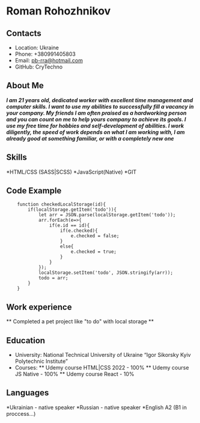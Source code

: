 # Roman Rohozhnikov
## Contacts
* Location: Ukraine
* Phone: +380991405803
* Email: pb-rra@hotmail.com
* GitHub: CryTechno
## About Me
**_I am 21 years old, dedicated worker with excellent time management and computer skills.
I want to use my abilities to successfully fill a vacancy in your company. My friends
I am often praised as a hardworking person and you can count on me to help yours
company to achieve its goals. I use my free time for hobbies and self-development of abilities.
I work diligently, the speed of work depends on what I am working with, I am already good at something
familiar, or with a completely new one_**
## Skills 
*HTML/CSS (SASS|SCSS)
*JavaScript(Native)
*GIT
## Code Example
```
    function checkedLocalStorage(id){
        if(localStorage.getItem('todo')){
            let arr = JSON.parse(localStorage.getItem('todo'));
            arr.forEach(e=>{
                if(e.id == id){
                    if(e.checked){
                        e.checked = false;
                    }
                    else{
                        e.checked = true;
                    }
                }
            });
            localStorage.setItem('todo', JSON.stringify(arr));
            todo = arr;
        }
    }
```
## Work experience
** Completed a pet project like "to do" with local storage **
## Education
* University: National Technical University of Ukraine “Igor Sikorsky Kyiv Polytechnic Institute”
* Courses:
** Udemy course HTML|CSS 2022 - 100%
** Udemy course JS Native - 100%
** Udemy course React - 10%
## Languages
*Ukrainian - native speaker
*Russian - native speaker
*English A2 (B1 in proccess...)
